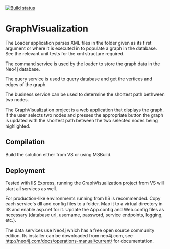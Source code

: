 [![Build status](https://ci.appveyor.com/api/projects/status/9k8t6whmoa7sql29?svg=true)](https://ci.appveyor.com/project/h4mu/graphvisualization)
# GraphVisualization

The Loader application parses XML files in the folder given as its first argument or where it is executed in to populate a graph in the database. See the relevant unit tests for the xml structure required.

The command service is used by the loader to store the graph data in the Neo4j database.

The query service is used to query database and get the vertices and edges of the graph.

The business service can be used to determine the shortest path bethween two nodes.

The GraphVisualization project is a web application that displays the graph. If the user selects two nodes and presses the appropriate button the graph is updated with the shortest path between the two selected nodes being highlighted.

## Compilation

Build the solution either from VS or using MSBuild.

## Deployment

Tested with IIS Express, running the GraphVisualization project from VS will start all services as well.

For production-like  environments running from IIS is recommended. Copy each service's dll and config files to a folder. Map it to a virtual directory in IIS and enable asp.net for it. Update the App.config and Web.config files as necessary (database url, username, password, service endpoints, logging, etc.).

 The data services use Neo4j which has a free open source community edition. Its installer can be downloaded from neo4j.com, see http://neo4j.com/docs/operations-manual/current/ for documentation.
